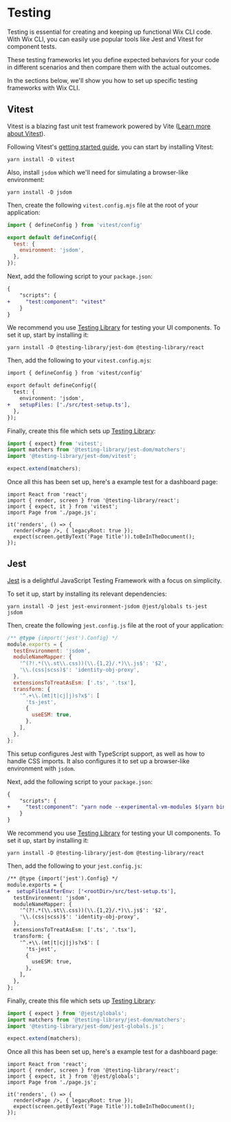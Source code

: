 # Testing

Testing is essential for creating and keeping up functional Wix CLI code. With Wix CLI, you can easily use popular tools like Jest and Vitest for component tests.

These testing frameworks let you define expected behaviors for your code in different scenarios and then compare them with the actual outcomes.

In the sections below, we'll show you how to set up specific testing frameworks with Wix CLI.

## Vitest

Vitest is a blazing fast unit test framework powered by Vite ([Learn more about Vitest](https://vitest.dev/guide/why.html)).

Following Vitest's [getting started guide](https://vitest.dev/guide/), you can start by installing Vitest:

```
yarn install -D vitest
```

Also, install `jsdom` which we'll need for simulating a browser-like environment:

```
yarn install -D jsdom
```

Then, create the following `vitest.config.mjs` file at the root of your application:

```javascript
import { defineConfig } from 'vitest/config'

export default defineConfig({
  test: {
    environment: 'jsdom',
  },
});
```

Next, add the following script to your `package.json`:

```diff
{
    "scripts": {
+     "test:component": "vitest"
    }
}
```

We recommend you use [Testing Library](https://testing-library.com/) for testing your UI components. To set it up, start by installing it:

```
yarn install -D @testing-library/jest-dom @testing-library/react
```

Then, add the following to your `vitest.config.mjs`:

```diff
import { defineConfig } from 'vitest/config'

export default defineConfig({
  test: {
    environment: 'jsdom',
+   setupFiles: ['./src/test-setup.ts'],
  },
});
```

Finally, create this file which sets up [Testing Library](https://testing-library.com/):

```typescript
import { expect} from 'vitest';
import matchers from '@testing-library/jest-dom/matchers';
import '@testing-library/jest-dom/vitest';

expect.extend(matchers);
```

Once all this has been set up, here's a example test for a dashboard page:

```tsx
import React from 'react';
import { render, screen } from '@testing-library/react';
import { expect, it } from 'vitest';
import Page from './page.js';

it('renders', () => {
  render(<Page />, { legacyRoot: true });
  expect(screen.getByText('Page Title')).toBeInTheDocument();
});
```

## Jest

[Jest](https://jestjs.io/) is a delightful JavaScript Testing Framework with a focus on simplicity.

To set it up, start by installing its relevant dependencies:

```
yarn install -D jest jest-environment-jsdom @jest/globals ts-jest jsdom
```

Then, create the following `jest.config.js` file at the root of your application:

```javascript
/** @type {import('jest').Config} */
module.exports = {
  testEnvironment: 'jsdom',
  moduleNameMapper: {
    '^(?!.*(\\.st\\.css))(\\.{1,2}/.*)\\.js$': '$2',
    '\\.(css|scss)$': 'identity-obj-proxy',
  },
  extensionsToTreatAsEsm: ['.ts', '.tsx'],
  transform: {
    '^.+\\.(mt|t|cj|j)s?x$': [
      'ts-jest',
      {
        useESM: true,
      },
    ],
  },
};
```

This setup configures Jest with TypeScript support, as well as how to handle CSS imports. It also configures it to set up a browser-like environment with `jsdom`.

Next, add the following script to your `package.json`:

```diff
{
    "scripts": {
+     "test:component": "yarn node --experimental-vm-modules $(yarn bin jest)"
    }
}
```

We recommend you use [Testing Library](https://testing-library.com/) for testing your UI components. To set it up, start by installing it:

```
yarn install -D @testing-library/jest-dom @testing-library/react
```

Then, add the following to your `jest.config.js`:

```diff
/** @type {import('jest').Config} */
module.exports = {
+  setupFilesAfterEnv: ['<rootDir>/src/test-setup.ts'],
  testEnvironment: 'jsdom',
  moduleNameMapper: {
    '^(?!.*(\\.st\\.css))(\\.{1,2}/.*)\\.js$': '$2',
    '\\.(css|scss)$': 'identity-obj-proxy',
  },
  extensionsToTreatAsEsm: ['.ts', '.tsx'],
  transform: {
    '^.+\\.(mt|t|cj|j)s?x$': [
      'ts-jest',
      {
        useESM: true,
      },
    ],
  },
};
```

Finally, create this file which sets up [Testing Library](https://testing-library.com/):

```typescript
import { expect } from '@jest/globals';
import matchers from '@testing-library/jest-dom/matchers';
import '@testing-library/jest-dom/jest-globals.js';

expect.extend(matchers);

```

Once all this has been set up, here's a example test for a dashboard page:

```tsx
import React from 'react';
import { render, screen } from '@testing-library/react';
import { expect, it } from '@jest/globals';
import Page from './page.js';

it('renders', () => {
  render(<Page />, { legacyRoot: true });
  expect(screen.getByText('Page Title')).toBeInTheDocument();
});
```
